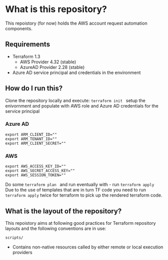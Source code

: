 # What is this repository?
This repoistory (for now) holds the AWS account request automation components.

## Requirements
 - Terraform 1.3
    - AWS Provider 4.32 (stable)
    - AzureAD Provider 2.28 (stable)
 - Azure AD service principal and credentials in the environment



 
## How do I run this?
Clone the repository locally and execute:
```terraform init ```
setup the enivornment and populate with AWS role and Azure AD credentials for the service principal 
### Azure AD
``` 
export ARM_CLIENT_ID=""
export ARM_TENANT_ID=""
export ARM_CLIENT_SECRET=""
```

### AWS
```
export AWS_ACCESS_KEY_ID=""
export AWS_SECRET_ACCESS_KEY=""
export AWS_SESSION_TOKEN=""
```
Do some 
```terraform plan ```
and run eventually with - run 
```terraform apply```
Due to the use of templates that are in turn TF code you need to run ```terraform apply``` twice for terraform to pick up the rendered terraform code. 


## What is the layout of the repository?
This repoistory aims at following good practices for Terraform repository layouts and the following conventions are in use:

```scripts/```
 - Contains non-native resources called by either remote or local execution providers
